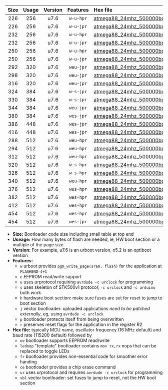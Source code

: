 |Size|Usage|Version|Features|Hex file|
|:-:|:-:|:-:|:-:|:--|
|226|256|u7.6|`w-u-hpr`|[atmega88_24mhz_500000bps_ur.hex](https://raw.githubusercontent.com/stefanrueger/urboot/main/atmega88_24mhz_500000bps_ur.hex)|
|226|256|u7.6|`w-u-jpr`|[atmega88_24mhz_500000bps_ur_vbl.hex](https://raw.githubusercontent.com/stefanrueger/urboot/main/atmega88_24mhz_500000bps_ur_vbl.hex)|
|232|256|u7.6|`w-u-hpr`|[atmega88_24mhz_500000bps_lednop_ur.hex](https://raw.githubusercontent.com/stefanrueger/urboot/main/atmega88_24mhz_500000bps_lednop_ur.hex)|
|232|256|u7.6|`w-u-jpr`|[atmega88_24mhz_500000bps_lednop_ur_vbl.hex](https://raw.githubusercontent.com/stefanrueger/urboot/main/atmega88_24mhz_500000bps_lednop_ur_vbl.hex)|
|250|256|u7.6|`w-u-hpr`|[atmega88_24mhz_500000bps_lednop_fr_ur.hex](https://raw.githubusercontent.com/stefanrueger/urboot/main/atmega88_24mhz_500000bps_lednop_fr_ur.hex)|
|250|256|u7.6|`w-u-jpr`|[atmega88_24mhz_500000bps_lednop_fr_ur_vbl.hex](https://raw.githubusercontent.com/stefanrueger/urboot/main/atmega88_24mhz_500000bps_lednop_fr_ur_vbl.hex)|
|292|320|u7.6|`weu-jpr`|[atmega88_24mhz_500000bps_ee_ur_vbl.hex](https://raw.githubusercontent.com/stefanrueger/urboot/main/atmega88_24mhz_500000bps_ee_ur_vbl.hex)|
|298|320|u7.6|`weu-jpr`|[atmega88_24mhz_500000bps_ee_lednop_ur_vbl.hex](https://raw.githubusercontent.com/stefanrueger/urboot/main/atmega88_24mhz_500000bps_ee_lednop_ur_vbl.hex)|
|316|320|u7.6|`weu-jpr`|[atmega88_24mhz_500000bps_ee_lednop_fr_ur_vbl.hex](https://raw.githubusercontent.com/stefanrueger/urboot/main/atmega88_24mhz_500000bps_ee_lednop_fr_ur_vbl.hex)|
|324|384|u7.6|`w-s-jpr`|[atmega88_24mhz_500000bps_vbl.hex](https://raw.githubusercontent.com/stefanrueger/urboot/main/atmega88_24mhz_500000bps_vbl.hex)|
|330|384|u7.6|`w-s-jpr`|[atmega88_24mhz_500000bps_lednop_vbl.hex](https://raw.githubusercontent.com/stefanrueger/urboot/main/atmega88_24mhz_500000bps_lednop_vbl.hex)|
|344|384|u7.6|`weu-jpr`|[atmega88_24mhz_500000bps_ee_lednop_fr_ce_ur_vbl.hex](https://raw.githubusercontent.com/stefanrueger/urboot/main/atmega88_24mhz_500000bps_ee_lednop_fr_ce_ur_vbl.hex)|
|380|384|u7.6|`wes-jpr`|[atmega88_24mhz_500000bps_ee_vbl.hex](https://raw.githubusercontent.com/stefanrueger/urboot/main/atmega88_24mhz_500000bps_ee_vbl.hex)|
|386|448|u7.6|`wes-jpr`|[atmega88_24mhz_500000bps_ee_lednop_vbl.hex](https://raw.githubusercontent.com/stefanrueger/urboot/main/atmega88_24mhz_500000bps_ee_lednop_vbl.hex)|
|416|448|u7.6|`wes-jpr`|[atmega88_24mhz_500000bps_ee_lednop_fr_vbl.hex](https://raw.githubusercontent.com/stefanrueger/urboot/main/atmega88_24mhz_500000bps_ee_lednop_fr_vbl.hex)|
|288|512|u7.6|`weu-hpr`|[atmega88_24mhz_500000bps_ee_ur.hex](https://raw.githubusercontent.com/stefanrueger/urboot/main/atmega88_24mhz_500000bps_ee_ur.hex)|
|294|512|u7.6|`weu-hpr`|[atmega88_24mhz_500000bps_ee_lednop_ur.hex](https://raw.githubusercontent.com/stefanrueger/urboot/main/atmega88_24mhz_500000bps_ee_lednop_ur.hex)|
|312|512|u7.6|`weu-hpr`|[atmega88_24mhz_500000bps_ee_lednop_fr_ur.hex](https://raw.githubusercontent.com/stefanrueger/urboot/main/atmega88_24mhz_500000bps_ee_lednop_fr_ur.hex)|
|320|512|u7.6|`w-s-hpr`|[atmega88_24mhz_500000bps.hex](https://raw.githubusercontent.com/stefanrueger/urboot/main/atmega88_24mhz_500000bps.hex)|
|326|512|u7.6|`w-s-hpr`|[atmega88_24mhz_500000bps_lednop.hex](https://raw.githubusercontent.com/stefanrueger/urboot/main/atmega88_24mhz_500000bps_lednop.hex)|
|340|512|u7.6|`weu-hpr`|[atmega88_24mhz_500000bps_ee_lednop_fr_ce_ur.hex](https://raw.githubusercontent.com/stefanrueger/urboot/main/atmega88_24mhz_500000bps_ee_lednop_fr_ce_ur.hex)|
|376|512|u7.6|`wes-hpr`|[atmega88_24mhz_500000bps_ee.hex](https://raw.githubusercontent.com/stefanrueger/urboot/main/atmega88_24mhz_500000bps_ee.hex)|
|382|512|u7.6|`wes-hpr`|[atmega88_24mhz_500000bps_ee_lednop.hex](https://raw.githubusercontent.com/stefanrueger/urboot/main/atmega88_24mhz_500000bps_ee_lednop.hex)|
|412|512|u7.6|`wes-hpr`|[atmega88_24mhz_500000bps_ee_lednop_fr.hex](https://raw.githubusercontent.com/stefanrueger/urboot/main/atmega88_24mhz_500000bps_ee_lednop_fr.hex)|
|454|512|u7.6|`wes-hpr`|[atmega88_24mhz_500000bps_ee_lednop_fr_ce.hex](https://raw.githubusercontent.com/stefanrueger/urboot/main/atmega88_24mhz_500000bps_ee_lednop_fr_ce.hex)|
|454|512|u7.6|`wes-jpr`|[atmega88_24mhz_500000bps_ee_lednop_fr_ce_vbl.hex](https://raw.githubusercontent.com/stefanrueger/urboot/main/atmega88_24mhz_500000bps_ee_lednop_fr_ce_vbl.hex)|

- **Size:** Bootloader code size including small table at top end
- **Useage:** How many bytes of flash are needed, ie, HW boot section or a multiple of the page size
- **Version:** For example, u7.6 is an urboot version, o5.2 is an optiboot version
- **Features:**
  + `w` urboot provides `pgm_write_page(sram, flash)` for the application at `FLASHEND-4+1`
  + `e` EEPROM read/write support
  + `u` uses urprotocol requiring `avrdude -c urclock` for programming
  + `s` uses skeleton of STK500v1 protocol; `-c urclock` and `-c arduino` both work
  + `h` hardware boot section: make sure fuses are set for reset to jump to boot section
  + `j` vector bootloader: uploaded applications *need to be patched externally*, eg, using `avrdude -c urclock`
  + `p` bootloader protects itself from being overwritten
  + `r` preserves reset flags for the application in the register R2
- **Hex file:** typically MCU name, oscillator frequency (16 MHz default) and baud rate (115200 default) followed by
  + `ee` bootloader supports EEPROM read/write
  + `lednop` "template" bootloader contains `mov rx,rx` nops that can be replaced to toggle LEDs
  + `fr` bootloader provides non-essential code for smoother error handing
  + `ce` bootloader provides a chip erase command
  + `ur` uses urprotocol and requires `avrdude -c urclock` for programming
  + `vbl` vector bootloader: set fuses to jump to reset, not the HW boot section
